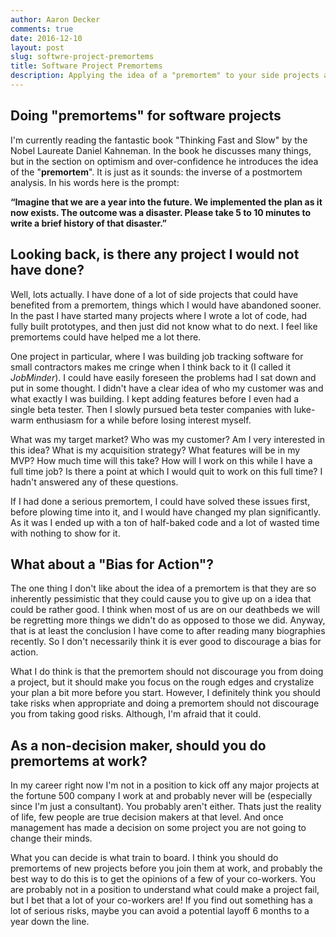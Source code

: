 ```yaml
---
author: Aaron Decker
comments: true
date: 2016-12-10
layout: post
slug: softwre-project-premortems
title: Software Project Premortems
description: Applying the idea of a "premortem" to your side projects and opportunities at work
---
```



## Doing "premortems" for software projects

I'm currently reading the fantastic book "Thinking Fast and Slow" by the Nobel Laureate Daniel Kahneman. In the book he discusses many things, but in the section on optimism and over-confidence he introduces the idea of the "__premortem__". It is just as it sounds: the inverse of a postmortem analysis. In his words here is the prompt:

__“Imagine that we are a year into the future. We implemented the plan as it now exists. The outcome was a disaster. Please take 5 to 10 minutes to write a brief history of that disaster.”__


## Looking back, is there any project I would not have done?

Well, lots actually. I have done of a lot of side projects that could have benefited from a premortem, things which I would have abandoned sooner. In the past I have started many projects where I wrote a lot of code, had fully built prototypes, and then just did not know what to do next. I feel like premortems could have helped me a lot there.

One project in particular, where I was building job tracking software for small contractors makes me cringe when I think back to it (I called it _JobMinder_). I could have easily foreseen the problems had I sat down and put in some thought. I didn't have a clear idea of who my customer was and what exactly I was building. I kept adding features before I even had a single beta tester. Then I slowly pursued beta tester companies with luke-warm enthusiasm for a while before losing interest myself.

What was my target market? Who was my customer? Am I very interested in this idea? What is my acquisition strategy? What features will be in my MVP? How much time will this take? How will I work on this while I have a full time job? Is there a point at which I would quit to work on this full time? I hadn't answered any of these questions.

If I had done a serious premortem, I could have solved these issues first, before plowing time into it, and  I would have changed my plan significantly. As it was I ended up with a ton of half-baked code and a lot of wasted time with nothing to show for it.


## What about a "Bias for Action"?

The one thing I don't like about the idea of a premortem is that they are so inherently pessimistic that they could cause you to give up on a idea that could be rather good. I think when most of us are on our deathbeds we will be regretting more things we didn't do as opposed to those we did. Anyway, that is at least the conclusion I have come to after reading many biographies recently. So I don't necessarily think it is ever good to discourage a bias for action.

What I do think is that the premortem should not discourage you from doing a project, but it should make you focus on the rough edges and crystalize your plan a bit more before you start. However, I definitely think you should take risks when appropriate and doing a premortem should not discourage you from taking good risks. Although, I'm afraid that it could.


## As a non-decision maker, should you do premortems at work?

In my career right now I'm not in a position to kick off any major projects at the fortune 500 company I work at and probably never will be (especially since I'm just a consultant). You probably aren't either. Thats just the reality of life, few people are true decision makers at that level. And once management has made a decision on some project you are not going to change their minds.

What you can decide is what train to board. I think you should do premortems of new projects before you join them at work, and probably the best way to do this is to get the opinions of a few of your co-workers. You are probably not in a position to understand what could make a project fail, but I bet that a lot of your co-workers are! If you find out something has a lot of serious risks, maybe you can avoid a potential layoff 6 months to a year down the line.
